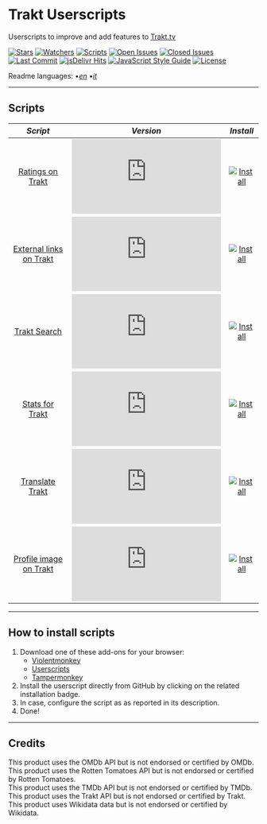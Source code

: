 # Trakt Userscripts

Userscripts to improve and add features to [Trakt.tv][trakt-link]

[![Stars][stars-badge]][stars-link]
[![Watchers][watchers-badge]][watchers-link]
[![Scripts][userscripts-badge]][userscripts-link]
[![Open Issues][open-issues-badge]][open-issues-link]
[![Closed Issues][closed-issues-badge]][closed-issues-link]
[![Last Commit][last-commit-badge]][last-commit-link]
[![jsDelivr Hits][jsdelivr-hits-badge]][jsdelivr-hits-link]
[![JavaScript Style Guide][style-guide-badge]][style-guide-link]
[![License][license-badge]][license-link]

Readme languages:
•[_en_][readme-en]
•[_it_][readme-it]

---

## Scripts

|                        _Script_                         |                          _Version_                          |                           _Install_                           |
| :-----------------------------------------------------: | :---------------------------------------------------------: | :-----------------------------------------------------------: |
|        [Ratings on Trakt][ratings-on-trakt-link]        |    [![Version][ratings-on-trakt-version]][scripts-link]     |    [![Install][install-badge]][ratings-on-trakt-download]     |
| [External links on Trakt][external-links-on-trakt-link] | [![Version][external-links-on-trakt-version]][scripts-link] | [![Install][install-badge]][external-links-on-trakt-download] |
|            [Trakt Search][trakt-search-link]            |      [![Version][trakt-search-version]][scripts-link]       |      [![Install][install-badge]][trakt-search-download]       |
|         [Stats for Trakt][stats-for-trakt-link]         |     [![Version][stats-for-trakt-version]][scripts-link]     |     [![Install][install-badge]][stats-for-trakt-download]     |
|         [Translate Trakt][translate-trakt-link]         |     [![Version][translate-trakt-version]][scripts-link]     |     [![Install][install-badge]][translate-trakt-download]     |
|  [Profile image on Trakt][profile-image-on-trakt-link]  | [![Version][profile-image-on-trakt-version]][scripts-link]  | [![Install][install-badge]][profile-image-on-trakt-download]  |

---

## How to install scripts

1. Download one of these add-ons for your browser:
    * [Violentmonkey][violentmonkey-link]
    * [Userscripts][userscripts-link]
    * [Tampermonkey][tampermonkey-link]
2. Install the userscript directly from GitHub by clicking on the related installation badge.
3. In case, configure the script as as reported in its description.
4. Done!

---

## Credits

This product uses the OMDb API but is not endorsed or certified by OMDb.  
This product uses the Rotten Tomatoes API but is not endorsed or certified by Rotten Tomatoes.  
This product uses the TMDb API but is not endorsed or certified by TMDb.  
This product uses the Trakt API but is not endorsed or certified by Trakt.  
This product uses Wikidata data but is not endorsed or certified by Wikidata.  

[trakt-link]: https://trakt.tv/

[stars-badge]: https://flat.badgen.net/github/stars/iFelix18/Trakt-Userscripts
[stars-link]: https://github.com/iFelix18/Trakt-Userscripts/stargazers
[watchers-badge]: https://flat.badgen.net/github/watchers/iFelix18/Trakt-Userscripts
[watchers-link]: https://github.com/iFelix18/Trakt-Userscripts/watchers
[userscripts-badge]: https://flat.badgen.net/badge/scripts/6/orange
[userscripts-link]: https://github.com/iFelix18/Trakt-Userscripts/tree/master/userscripts
[open-issues-badge]: https://flat.badgen.net/github/open-issues/iFelix18/Trakt-Userscripts
[open-issues-link]: https://github.com/iFelix18/Trakt-Userscripts/issues
[closed-issues-badge]: https://flat.badgen.net/github/closed-issues/iFelix18/Trakt-Userscripts
[closed-issues-link]: https://github.com/iFelix18/Trakt-Userscripts/issues?q=is%3Aissue+is%3Aclosed
[last-commit-badge]: https://flat.badgen.net/github/last-commit/iFelix18/Trakt-Userscripts
[last-commit-link]: https://github.com/iFelix18/Trakt-Userscripts/commits/master
[jsdelivr-hits-badge]: https://flat.badgen.net/jsdelivr/hits/gh/iFelix18/Trakt-Userscripts?color=FF5627
[jsdelivr-hits-link]: https://www.jsdelivr.com/package/gh/iFelix18/Trakt-Userscripts
[style-guide-badge]: https://flat.badgen.net/badge/code%20style/standard/44CC11
[style-guide-link]: https://standardjs.com
[license-badge]: https://flat.badgen.net/github/license/iFelix18/Trakt-Userscripts
[license-link]: https://github.com/iFelix18/Trakt-Userscripts/blob/master/LICENSE.md

[readme-en]: /README.md "English"
[readme-it]: /README.it.md "Italiano"

[scripts-link]: #scripts

[install-badge]: https://flat.badgen.net/badge/install%20directly%20from/GitHub/blue "Click here!"

[ratings-on-trakt-link]: /docs/ratings-on-trakt.md "More info"
[ratings-on-trakt-version]: https://flat.badgen.net/runkit/iFelix18/version/iFelix18/Trakt-Userscripts/master/userscripts/meta/ratings-on-trakt.meta.js
[ratings-on-trakt-download]: https://cdn.jsdelivr.net/gh/iFelix18/Trakt-Userscripts@master/userscripts/ratings-on-trakt.user.js "Click here!"

[external-links-on-trakt-link]: /docs/external-links-on-trakt.md "More info"
[external-links-on-trakt-version]: https://flat.badgen.net/runkit/iFelix18/version/iFelix18/Trakt-Userscripts/master/userscripts/meta/external-links-on-trakt.meta.js
[external-links-on-trakt-download]: https://cdn.jsdelivr.net/gh/iFelix18/Trakt-Userscripts@master/userscripts/external-links-on-trakt.user.js "Click here!"

[trakt-search-link]: /docs/trakt-search.md "More info"
[trakt-search-version]: https://flat.badgen.net/runkit/iFelix18/version/iFelix18/Trakt-Userscripts/master/userscripts/meta/trakt-search.meta.js
[trakt-search-download]: https://cdn.jsdelivr.net/gh/iFelix18/Trakt-Userscripts@master/userscripts/trakt-search.user.js "Click here!"

[stats-for-trakt-link]: /docs/stats-for-trakt.md "More info"
[stats-for-trakt-version]: https://flat.badgen.net/runkit/iFelix18/version/iFelix18/Trakt-Userscripts/master/userscripts/meta/stats-for-trakt.meta.js
[stats-for-trakt-download]: https://cdn.jsdelivr.net/gh/iFelix18/Trakt-Userscripts@master/userscripts/stats-for-trakt.user.js "Click here!"

[translate-trakt-link]: /docs/translate-trakt.md "More info"
[translate-trakt-version]: https://flat.badgen.net/runkit/iFelix18/version/iFelix18/Trakt-Userscripts/master/userscripts/meta/translate-trakt.meta.js
[translate-trakt-download]: https://cdn.jsdelivr.net/gh/iFelix18/Trakt-Userscripts@master/userscripts/translate-trakt.user.js "Click here!"

[profile-image-on-trakt-link]: /docs/profile-image-on-trakt.md "More info"
[profile-image-on-trakt-version]: https://flat.badgen.net/runkit/iFelix18/version/iFelix18/Trakt-Userscripts/master/userscripts/meta/profile-image-on-trakt.meta.js
[profile-image-on-trakt-download]: https://cdn.jsdelivr.net/gh/iFelix18/Trakt-Userscripts@master/userscripts/profile-image-on-trakt.user.js "Click here!"

[violentmonkey-link]: https://violentmonkey.github.io/
[userscripts-link]: https://github.com/quoid/userscripts/#userscripts-safari
[tampermonkey-link]: https://www.tampermonkey.net/
